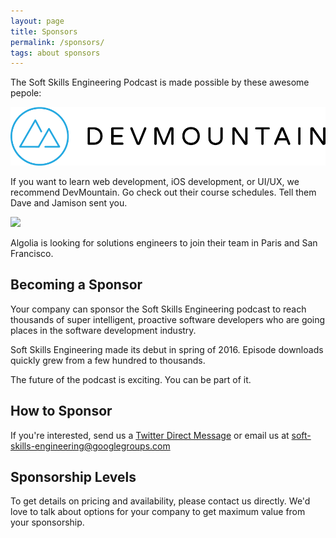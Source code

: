 ```yaml
---
layout: page
title: Sponsors
permalink: /sponsors/
tags: about sponsors
---
```


<p>
The Soft Skills Engineering Podcast is made possible by these awesome pepole:
</p>

<a href="{{ site.devmountain_marketing_url }}" class="button">
  <img src="/img/devmountain.png" />
</a>

<p>
If you want to learn web development, iOS development, or UI/UX, we recommend DevMountain.
Go check out their course schedules. Tell them Dave and Jamison sent you.
</p>

<a href="https://www.algolia.com/softskillsengineering" class="button">
  <img src="https://upload.wikimedia.org/wikipedia/commons/thumb/d/da/Algolia_logo.svg/1280px-Algolia_logo.svg.png" />
</a>

<p>
Algolia is looking for solutions engineers to join their team in Paris and San Francisco.
</p>

<h2>Becoming a Sponsor</h2>

<p>
Your company can sponsor the Soft Skills Engineering podcast to reach thousands of super
intelligent, proactive software developers who are going places in the software development
industry.
</p>

<p>
Soft Skills Engineering made its debut in spring of 2016. Episode downloads quickly grew 
from a few hundred to thousands.
</p>

<p>
The future of the podcast is exciting. You can be part of it.
</p>

<h2>How to Sponsor</h2>

If you're interested, send us a <a href="{{site.twitter_dm_url}}" target="_blank">Twitter
Direct Message</a> or email us at
<a mailto="soft-skills-engineering@googlegroups.com">soft-skills-engineering@googlegroups.com</a>

<h2>Sponsorship Levels</h2>

To get details on pricing and availability, please contact us directly. We'd love to talk about
options for your company to get maximum value from your sponsorship.
